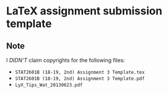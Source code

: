 # LaTeX assignment submission template

## Note

I *DIDN'T* claim copyrights for the following files:

* `STAT2601B (18-19, 2nd) Assignment 3 Template.tex`
* `STAT2601B (18-19, 2nd) Assignment 3 Template.pdf`
* `LyX_Tips_Wat_20130623.pdf`
